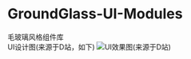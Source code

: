 # GroundGlass-UI-Modules
毛玻璃风格组件库<br>
UI设计图(来源于D站，如下)
![UI效果图(来源于D站)](https://user-images.githubusercontent.com/37525934/182864622-d06797de-29c5-40b7-abbd-861238b5de54.jpg)
